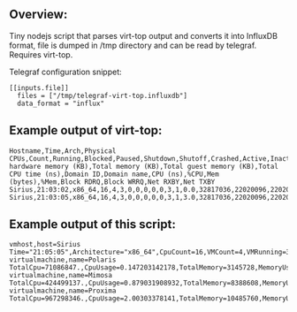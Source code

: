 ## **Overview**:

Tiny nodejs script that parses virt-top output and converts it into InfluxDB format, file is dumped in /tmp directory and can be read by telegraf. Requires virt-top.

Telegraf configuration snippet:
```
[[inputs.file]]
  files = ["/tmp/telegraf-virt-top.influxdb"]
  data_format = "influx"
```

## **Example output of virt-top**:
```
Hostname,Time,Arch,Physical CPUs,Count,Running,Blocked,Paused,Shutdown,Shutoff,Crashed,Active,Inactive,%CPU,Total hardware memory (KB),Total memory (KB),Total guest memory (KB),Total CPU time (ns),Domain ID,Domain name,CPU (ns),%CPU,Mem (bytes),%Mem,Block RDRQ,Block WRRQ,Net RXBY,Net TXBY
Sirius,21:03:02,x86_64,16,4,3,0,0,0,0,0,3,1,0.0,32817036,22020096,22020096,0,1,Polaris,0.,0.,0,0,,,,,2,Mimosa,0.,0.,0,0,,,,,3,Proxima,0.,0.,0,0,,,,
Sirius,21:03:05,x86_64,16,4,3,0,0,0,0,0,3,1,3.0,32817036,22020096,22020096,1438745971,1,Polaris,96054875.,0.198921324126,3145728,9,0,0,606,889,2,Mimosa,421128343.,0.872120312648,8388608,25,0,0,1140,0,3,Proxima,921562753.,1.90847661914,10485760,31,0,2,1140,0
```

## **Example output of this script**:
```
vmhost,host=Sirius Time="21:05:05",Architecture="x86_64",CpuCount=16,VMCount=4,VMRunning=3,VMBlocked=0,VMPaused=0,VMShuttingDown=0,VMShutOff=0,VMCrashed=0,VMActvive=3,VMInactive=1,CpuUse=3.0,RamHardwareTotal=32817036,RamTotal=22020096,RamGuestTotal=22020096,CpuTimeTotal=1462884330
virtualmachine,name=Polaris TotalCpu=71086847.,CpuUsage=0.147203142178,TotalMemory=3145728,MemoryUsage=9,BlockRDRQ=0,BlockWRRQ=0,NetRXBY=5742,NetTXBY=1239
virtualmachine,name=Mimosa TotalCpu=424499137.,CpuUsage=0.879031908932,TotalMemory=8388608,MemoryUsage=25,BlockRDRQ=0,BlockWRRQ=0,NetRXBY=5978,NetTXBY=112
virtualmachine,name=Proxima TotalCpu=967298346.,CpuUsage=2.00303378141,TotalMemory=10485760,MemoryUsage=31,BlockRDRQ=0,BlockWRRQ=0,NetRXBY=6161,NetTXBY=126
```
